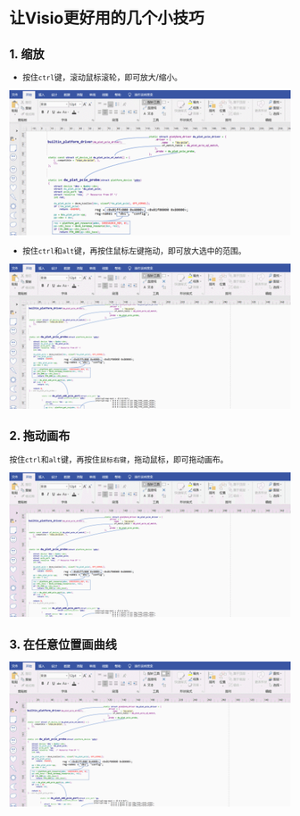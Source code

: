 # 让Visio更好用的几个小技巧

## 1. 缩放

- 按住`ctrl`键，滚动鼠标滚轮，即可放大/缩小。

![放大1](让Visio更好用的几个小技巧.assets/放大1.gif)



- 按住`ctrl`和`alt`键，再按住鼠标左键拖动，即可放大选中的范围。

![放大2](让Visio更好用的几个小技巧.assets/放大2.gif)



## 2. 拖动画布

按住`ctrl`和`alt`键，再按住`鼠标右键`，拖动鼠标，即可拖动画布。

![拖动](让Visio更好用的几个小技巧.assets/拖动.gif)



## 3. 在任意位置画曲线

![曲线](让Visio更好用的几个小技巧.assets/曲线.gif)

